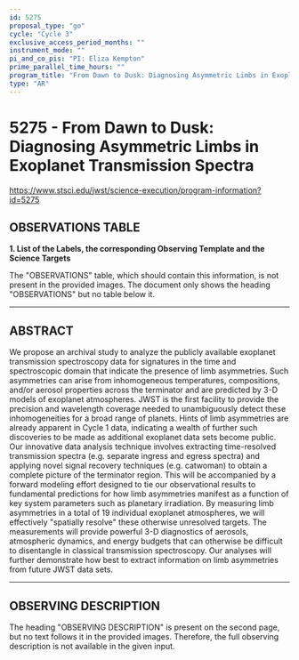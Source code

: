 ```yaml
---
id: 5275
proposal_type: "go"
cycle: "Cycle 3"
exclusive_access_period_months: ""
instrument_mode: ""
pi_and_co_pis: "PI: Eliza Kempton"
prime_parallel_time_hours: ""
program_title: "From Dawn to Dusk: Diagnosing Asymmetric Limbs in Exoplanet Transmission Spectra"
type: "AR"
---
```

# 5275 - From Dawn to Dusk: Diagnosing Asymmetric Limbs in Exoplanet Transmission Spectra
https://www.stsci.edu/jwst/science-execution/program-information?id=5275
## OBSERVATIONS TABLE
**1. List of the Labels, the corresponding Observing Template and the Science Targets**

The "OBSERVATIONS" table, which should contain this information, is not present in the provided images. The document only shows the heading "OBSERVATIONS" but no table below it.

---

## ABSTRACT

We propose an archival study to analyze the publicly available exoplanet transmission spectroscopy data for signatures in the time and spectroscopic domain that indicate the presence of limb asymmetries. Such asymmetries can arise from inhomogeneous temperatures, compositions, and/or aerosol properties across the terminator and are predicted by 3-D models of exoplanet atmospheres. JWST is the first facility to provide the precision and wavelength coverage needed to unambiguously detect these inhomogeneities for a broad range of planets. Hints of limb asymmetries are already apparent in Cycle 1 data, indicating a wealth of further such discoveries to be made as additional exoplanet data sets become public. Our innovative data analysis technique involves extracting time-resolved transmission spectra (e.g. separate ingress and egress spectra) and applying novel signal recovery techniques (e.g. catwoman) to obtain a complete picture of the terminator region. This will be accompanied by a forward modeling effort designed to tie our observational results to fundamental predictions for how limb asymmetries manifest as a function of key system parameters such as planetary irradiation. By measuring limb asymmetries in a total of 19 individual exoplanet atmospheres, we will effectively "spatially resolve" these otherwise unresolved targets. The measurements will provide powerful 3-D diagnostics of aerosols, atmospheric dynamics, and energy budgets that can otherwise be difficult to disentangle in classical transmission spectroscopy. Our analyses will further demonstrate how best to extract information on limb asymmetries from future JWST data sets.

---

## OBSERVING DESCRIPTION

The heading "OBSERVING DESCRIPTION" is present on the second page, but no text follows it in the provided images. Therefore, the full observing description is not available in the given input.